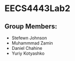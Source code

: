 # EECS4443Lab2

## Group Members:
- Stefewn Johnson
- Muhammmad Zamin
- Daniel Chahine
- Yuriy Kotyashko
